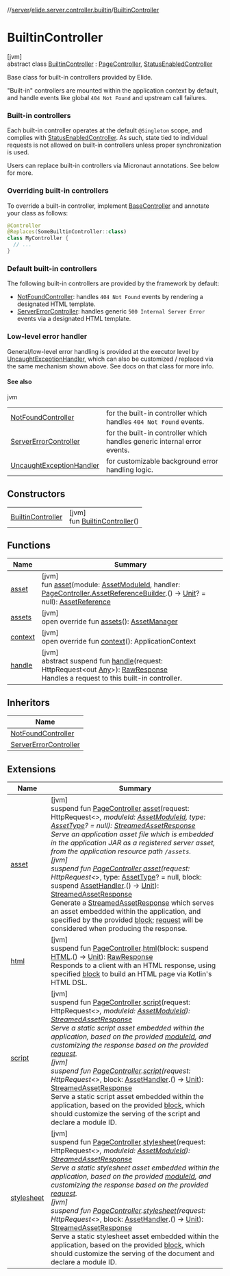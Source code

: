 //[server](../../../index.md)/[elide.server.controller.builtin](../index.md)/[BuiltinController](index.md)

# BuiltinController

[jvm]\
abstract class [BuiltinController](index.md) : [PageController](../../elide.server.controller/-page-controller/index.md), [StatusEnabledController](../../elide.server.controller/-status-enabled-controller/index.md)

Base class for built-in controllers provided by Elide.

&quot;Built-in&quot; controllers are mounted within the application context by default, and handle events like global `404 Not Found` and upstream call failures.

###  Built-in controllers

Each built-in controller operates at the default `@Singleton` scope, and complies with [StatusEnabledController](../../elide.server.controller/-status-enabled-controller/index.md). As such, state tied to individual requests is not allowed on built-in controllers unless proper synchronization is used.

Users can replace built-in controllers via Micronaut annotations. See below for more.

###  Overriding built-in controllers

To override a built-in controller, implement [BaseController](../../elide.server.controller/-base-controller/index.md) and annotate your class as follows:

```kotlin
@Controller
@Replaces(SomeBuiltinController::class)
class MyController {
  // ...
}
```

###  Default built-in controllers

The following built-in controllers are provided by the framework by default:

- 
   [NotFoundController](../-not-found-controller/index.md): handles `404 Not Found` events by rendering a designated HTML template.
- 
   [ServerErrorController](../-server-error-controller/index.md): handles generic `500 Internal Server Error` events via a designated HTML template.

###  Low-level error handler

General/low-level error handling is provided at the executor level by [UncaughtExceptionHandler](../../elide.server.runtime.jvm/-uncaught-exception-handler/index.md), which can also be customized / replaced via the same mechanism shown above. See docs on that class for more info.

#### See also

jvm

| | |
|---|---|
| [NotFoundController](../-not-found-controller/index.md) | for the built-in controller which handles `404 Not Found` events. |
| [ServerErrorController](../-server-error-controller/index.md) | for the built-in controller which handles generic internal error events. |
| [UncaughtExceptionHandler](../../elide.server.runtime.jvm/-uncaught-exception-handler/index.md) | for customizable background error handling logic. |

## Constructors

| | |
|---|---|
| [BuiltinController](-builtin-controller.md) | [jvm]<br>fun [BuiltinController](-builtin-controller.md)() |

## Functions

| Name | Summary |
|---|---|
| [asset](../../elide.server.controller/-page-controller/asset.md) | [jvm]<br>fun [asset](../../elide.server.controller/-page-controller/asset.md)(module: [AssetModuleId](../../elide.server/index.md#-803173189%2FClasslikes%2F-1343588467), handler: [PageController.AssetReferenceBuilder](../../elide.server.controller/-page-controller/-asset-reference-builder/index.md).() -&gt; [Unit](https://kotlinlang.org/api/latest/jvm/stdlib/kotlin/-unit/index.html)? = null): [AssetReference](../../elide.server.assets/-asset-reference/index.md) |
| [assets](../../elide.server.controller/-page-controller/assets.md) | [jvm]<br>open override fun [assets](../../elide.server.controller/-page-controller/assets.md)(): [AssetManager](../../elide.server.assets/-asset-manager/index.md) |
| [context](../../elide.server.controller/-page-controller/context.md) | [jvm]<br>open override fun [context](../../elide.server.controller/-page-controller/context.md)(): ApplicationContext |
| [handle](handle.md) | [jvm]<br>abstract suspend fun [handle](handle.md)(request: HttpRequest&lt;out [Any](https://kotlinlang.org/api/latest/jvm/stdlib/kotlin/-any/index.html)&gt;): [RawResponse](../../elide.server/index.md#852884585%2FClasslikes%2F-1343588467)<br>Handles a request to this built-in controller. |

## Inheritors

| Name |
|---|
| [NotFoundController](../-not-found-controller/index.md) |
| [ServerErrorController](../-server-error-controller/index.md) |

## Extensions

| Name | Summary |
|---|---|
| [asset](../../elide.server/asset.md) | [jvm]<br>suspend fun [PageController](../../elide.server.controller/-page-controller/index.md).[asset](../../elide.server/asset.md)(request: HttpRequest&lt;*&gt;, moduleId: [AssetModuleId](../../elide.server/index.md#-803173189%2FClasslikes%2F-1343588467), type: [AssetType](../../elide.server.assets/-asset-type/index.md)? = null): [StreamedAssetResponse](../../elide.server/index.md#-491452832%2FClasslikes%2F-1343588467)<br>Serve an application asset file which is embedded in the application JAR as a registered server asset, from the application resource path `/assets`.<br>[jvm]<br>suspend fun [PageController](../../elide.server.controller/-page-controller/index.md).[asset](../../elide.server/asset.md)(request: HttpRequest&lt;*&gt;, type: [AssetType](../../elide.server.assets/-asset-type/index.md)? = null, block: suspend [AssetHandler](../../elide.server/-asset-handler/index.md).() -&gt; [Unit](https://kotlinlang.org/api/latest/jvm/stdlib/kotlin/-unit/index.html)): [StreamedAssetResponse](../../elide.server/index.md#-491452832%2FClasslikes%2F-1343588467)<br>Generate a [StreamedAssetResponse](../../elide.server/index.md#-491452832%2FClasslikes%2F-1343588467) which serves an asset embedded within the application, and specified by the provided [block](../../elide.server/asset.md); [request](../../elide.server/asset.md) will be considered when producing the response. |
| [html](../../elide.server/html.md) | [jvm]<br>suspend fun [PageController](../../elide.server.controller/-page-controller/index.md).[html](../../elide.server/html.md)(block: suspend [HTML](../../../../../packages/server/kotlinx.html/-h-t-m-l/index.md).() -&gt; [Unit](https://kotlinlang.org/api/latest/jvm/stdlib/kotlin/-unit/index.html)): [RawResponse](../../elide.server/index.md#852884585%2FClasslikes%2F-1343588467)<br>Responds to a client with an HTML response, using specified [block](../../elide.server/html.md) to build an HTML page via Kotlin's HTML DSL. |
| [script](../../elide.server/script.md) | [jvm]<br>suspend fun [PageController](../../elide.server.controller/-page-controller/index.md).[script](../../elide.server/script.md)(request: HttpRequest&lt;*&gt;, moduleId: [AssetModuleId](../../elide.server/index.md#-803173189%2FClasslikes%2F-1343588467)): [StreamedAssetResponse](../../elide.server/index.md#-491452832%2FClasslikes%2F-1343588467)<br>Serve a static script asset embedded within the application, based on the provided [moduleId](../../elide.server/script.md), and customizing the response based on the provided [request](../../elide.server/script.md).<br>[jvm]<br>suspend fun [PageController](../../elide.server.controller/-page-controller/index.md).[script](../../elide.server/script.md)(request: HttpRequest&lt;*&gt;, block: [AssetHandler](../../elide.server/-asset-handler/index.md).() -&gt; [Unit](https://kotlinlang.org/api/latest/jvm/stdlib/kotlin/-unit/index.html)): [StreamedAssetResponse](../../elide.server/index.md#-491452832%2FClasslikes%2F-1343588467)<br>Serve a static script asset embedded within the application, based on the provided [block](../../elide.server/script.md), which should customize the serving of the script and declare a module ID. |
| [stylesheet](../../elide.server/stylesheet.md) | [jvm]<br>suspend fun [PageController](../../elide.server.controller/-page-controller/index.md).[stylesheet](../../elide.server/stylesheet.md)(request: HttpRequest&lt;*&gt;, moduleId: [AssetModuleId](../../elide.server/index.md#-803173189%2FClasslikes%2F-1343588467)): [StreamedAssetResponse](../../elide.server/index.md#-491452832%2FClasslikes%2F-1343588467)<br>Serve a static stylesheet asset embedded within the application, based on the provided [moduleId](../../elide.server/stylesheet.md), and customizing the response based on the provided [request](../../elide.server/stylesheet.md).<br>[jvm]<br>suspend fun [PageController](../../elide.server.controller/-page-controller/index.md).[stylesheet](../../elide.server/stylesheet.md)(request: HttpRequest&lt;*&gt;, block: [AssetHandler](../../elide.server/-asset-handler/index.md).() -&gt; [Unit](https://kotlinlang.org/api/latest/jvm/stdlib/kotlin/-unit/index.html)): [StreamedAssetResponse](../../elide.server/index.md#-491452832%2FClasslikes%2F-1343588467)<br>Serve a static stylesheet asset embedded within the application, based on the provided [block](../../elide.server/stylesheet.md), which should customize the serving of the document and declare a module ID. |
